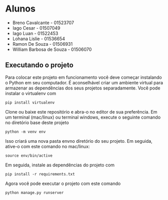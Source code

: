 # Alunos

 - Breno Cavalcante - 01523707
 - Iago Cesar - 01507049
 - Iago Luan - 01522453
 - Lohana Lislie - 01536654
 - Ramon De Souza - 01506931
 - William Barbosa de Souza - 01506070

 ## Executando o projeto 

 Para colocar este projeto em funcionamento você deve começar instalando o Python em seu computador. É aconselhável criar um ambiente virtual para armazenar as dependências dos seus projetos separadamente. Você pode instalar o virtualenv com

```
pip install virtualenv
```

Clone ou baixe este repositório e abra-o no editor de sua preferência. Em um terminal (mac/linux) ou terminal windows, execute o seguinte comando no diretório base deste projeto

```
python -m venv env
```

Isso criará uma nova pasta envno diretório do seu projeto. Em seguida, ative-o com este comando no mac/linux:

```
source env/bin/active
```

Em seguida, instale as dependências do projeto com

```
pip install -r requirements.txt
```

Agora você pode executar o projeto com este comando

```
python manage.py runserver
```


